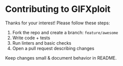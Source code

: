 # Contributing to GIFXploit

Thanks for your interest! Please follow these steps:

1. Fork the repo and create a branch: `feature/awesome`
2. Write code + tests
3. Run linters and basic checks
4. Open a pull request describing changes

Keep changes small & document behavior in README.
